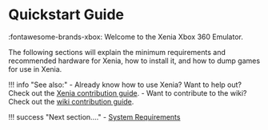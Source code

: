 # Quickstart Guide

:fontawesome-brands-xbox: Welcome to the Xenia Xbox 360 Emulator.

The following sections will explain the minimum requirements and recommended hardware for Xenia,
how to install it, and how to dump games for use in Xenia.

!!! info "See also:"
	- Already know how to use Xenia? Want to help out? Check out the [Xenia contribution guide](/development).
	- Want to contribute to the wiki? Check out the [wiki contribution guide](/meta/contributing.md).

!!! success "Next section...."
	- [System Requirements](system_requirements)
